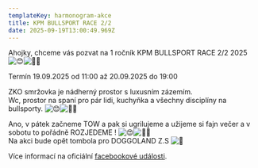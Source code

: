 ```yaml
---
templateKey: harmonogram-akce
title: KPM BULLSPORT RACE 2/2
date: 2025-09-19T13:00:49.969Z
---
```

Ahojky, chceme vás pozvat na 1 ročník KPM BULLSPORT RACE 2/2 2025 ![😊](https://static.xx.fbcdn.net/images/emoji.php/v9/t7f/1/16/1f60a.png)![👌🏼](https://static.xx.fbcdn.net/images/emoji.php/v9/t37/1/16/1f44c_1f3fc.png)

T﻿ermín 19.09.2025 od 11:00 až 20.09.2025 do 19:00

ZKO smržovka je nádherný prostor s luxusním zázemím.\
Wc, prostor na spaní pro pár lidi, kuchyňka a všechny disciplíny na bullsporty. ![😊](https://static.xx.fbcdn.net/images/emoji.php/v9/t7f/1/16/1f60a.png)![👌🏼](https://static.xx.fbcdn.net/images/emoji.php/v9/t37/1/16/1f44c_1f3fc.png)

Ano, v pátek začneme TOW a pak si ugrilujeme a užijeme si fajn večer a v sobotu to pořádně ROZJEDEME ! ![😍](https://static.xx.fbcdn.net/images/emoji.php/v9/t2/1/16/1f60d.png)![👌🏼](https://static.xx.fbcdn.net/images/emoji.php/v9/t37/1/16/1f44c_1f3fc.png)\
Na akci bude opět tombola pro DOGGOLAND Z.S ![🩷](https://static.xx.fbcdn.net/images/emoji.php/v9/t99/1/16/1fa77.png)

V﻿íce informací na oficiální [facebookové události](https://fb.me/e/2dMuN3ayc).